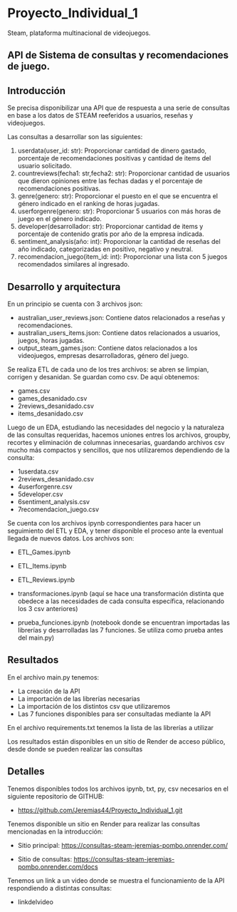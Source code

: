 # Proyecto_Individual_1

Steam, plataforma multinacional de videojuegos.

## API de Sistema de consultas y recomendaciones de juego.

## Introducción

Se precisa disponibilizar una API que de respuesta a una serie de consultas en base a los datos de STEAM reeferidos a usuarios, reseñas y videojuegos.

Las consultas a desarrollar son las siguientes:
1) userdata(user_id: str): Proporcionar cantidad de dinero gastado, porcentaje de recomendaciones positivas y cantidad de items del usuario solicitado.
2) countreviews(fecha1: str,fecha2: str): Proporcionar cantidad de usuarios que dieron opiniones entre las fechas dadas y el porcentaje de recomendaciones positivas.
3) genre(genero: str): Proporcionar el puesto en el que se encuentra el género indicado en el ranking de horas jugadas.
4) userforgenre(genero: str): Proporcionar 5 usuarios con más horas de juego en el género indicado.
5) developer(desarrollador: str): Proporcionar cantidad de items y porcentaje de contenido gratis por año de la empresa indicada.
6) sentiment_analysis(año: int): Proporcionar la cantidad de reseñas del año indicado, categorizadas en positivo, negativo y neutral.
7) recomendacion_juego(item_id: int): Proporcionar una lista con 5 juegos recomendados similares al ingresado.

## Desarrollo y arquitectura

En un principio se cuenta con 3 archivos json:

* australian_user_reviews.json: Contiene datos relacionados a reseñas y recomendaciones.
* australian_users_items.json: Contiene datos relacionados a usuarios, juegos, horas jugadas.
* output_steam_games.json: Contiene datos relacionados a los videojuegos, empresas desarrolladoras, género del juego.

Se realiza ETL de cada uno de los tres archivos: se abren se limpian, corrigen y desanidan. Se guardan como csv. De aquí obtenemos:

* games.csv
* games_desanidado.csv
* 2reviews_desanidado.csv
* items_desanidado.csv

Luego de un EDA, estudiando las necesidades del negocio y la naturaleza de las consultas requeridas, hacemos uniones entres los archivos, groupby, recortes y eliminación de columnas innecesarias, guardando archivos csv mucho más compactos y sencillos, que nos utilizaremos dependiendo de la consulta:

* 1userdata.csv
* 2reviews_desanidado.csv
* 4userforgenre.csv
* 5developer.csv
* 6sentiment_analysis.csv
* 7recomendacion_juego.csv

Se cuenta con los archivos ipynb correspondientes para hacer un seguimiento del ETL y EDA, y tener disponible el proceso ante la eventual llegada de nuevos datos.
Los archivos son:

* ETL_Games.ipynb
* ETL_Items.ipynb
* ETL_Reviews.ipynb

* transformaciones.ipynb (aquí se hace una transformación distinta que obedece a las necesidades de cada consulta específica, relacionando los 3 csv anteriores)

* prueba_funciones.ipynb (notebook donde se encuentran importadas las librerías y desarrolladas las 7 funciones. Se utiliza como prueba antes del main.py)

## Resultados

En el archivo main.py tenemos:

* La creación de la API
* La importación de las librerías necesarias
* La importación de los distintos csv que utilizaremos
* Las 7 funciones disponibles para ser consultadas mediante la API

En el archivo requirements.txt tenemos la lista de las librerías a utilizar

Los resultados están disponibles en un sitio de Render de acceso público, desde donde se pueden realizar las consultas


## Detalles

Tenemos disponibles todos los archivos ipynb, txt, py, csv necesarios en el siguiente repositorio de GITHUB:

* https://github.com/Jeremias44/Proyecto_Individual_1.git

Tenemos disponible un sitio en Render para realizar las consultas mencionadas en la introducción:

* Sitio principal: https://consultas-steam-jeremias-pombo.onrender.com/

* Sitio de consultas: https://consultas-steam-jeremias-pombo.onrender.com/docs

Tenemos un link a un video donde se muestra el funcionamiento de la API respondiendo a distintas consultas:

* linkdelvideo
